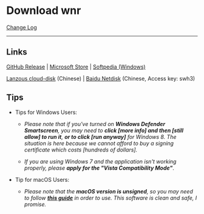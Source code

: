 # Download wnr

[Change Log](https://github.com/RoderickQiu/wnr/releases)

----

## Links

[GitHub Release](https://github.com/RoderickQiu/wnr/releases/latest) | [Microsoft Store](https://www.microsoft.com/en-us/p/wnr/9n8nv1c5rxxw) | [Softpedia (Windows)](https://www.softpedia.com/get/Desktop-Enhancements/Clocks-Time-Management/wnr.shtml)

[Lanzous cloud-disk](https://www.lanzous.com/b01n0tb4j) (Chinese) | [Baidu Netdisk](https://pan.baidu.com/s/1PDpnEkf-zKQKQIhUTO0ubQ#list/path=%2F) (Chinese, Access key: swh3)

## Tips

- Tips for Windows Users:

  - *Please note that if you've turned on **Windows Defender Smartscreen**, you may need to **click [more info] and then [still allow] to run it**, **or to click [run anyway]** for Windows 8. The situation is here because we cannot afford to buy a signing certificate which costs [hundreds of dollars].*

  - *If you are using Windows 7 and the application isn't working properly, please **apply for the "Vista Compatibility Mode"***.

- Tip for macOS Users:

  - *Please note that the **macOS version is unsigned**, so you may need to follow [**this guide**](https://www.wikihow.com/Install-Software-from-Unsigned-Developers-on-a-Mac) in order to use. This software is clean and safe, I promise.*
